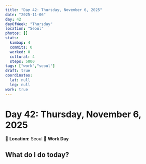 ```yaml
---
title: "Day 42: Thursday, November 6, 2025"
date: "2025-11-06"
day: 42
dayOfWeek: "Thursday"
location: "Seoul"
photos: []
stats:
  kimbap: 4
  commits: 0
  worked: 0
  cultural: 4
  steps: 5000
tags: ["work","seoul"]
draft: true
coordinates:
  lat: null
  lng: null
work: true
---
```

# Day 42: Thursday, November 6, 2025

📍 **Location:** Seoul
💼 **Work Day**

## What do I do today?


